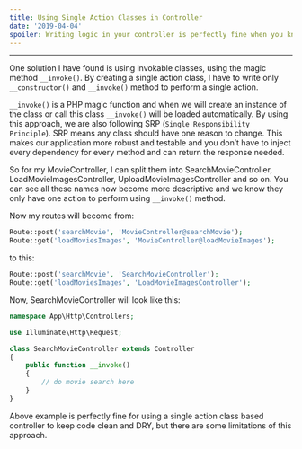 ```yaml
---
title: Using Single Action Classes in Controller
date: '2019-04-04'
spoiler: Writing logic in your controller is perfectly fine when you know you have only one endpoint.
---
```


---

One solution I have found is using invokable classes, using the magic method `__invoke()`. By creating a single action class, I have to write only `__constructor()` and `__invoke()` method to perform a single action.

`__invoke()` is a PHP magic function and when we will create an instance of the class or call this class `__invoke()` will be loaded automatically. By using this approach, we are also following SRP (`Single Responsibility Principle`). SRP means any class should have one reason to change. This makes our application more robust and testable and you don’t have to inject every dependency for every method and can return the response needed.

So for my MovieController, I can split them into SearchMovieController, LoadMovieImagesController, UploadMovieImagesController and so on. You can see all these names now become more descriptive and we know they only have one action to perform using `__invoke()` method.

Now my routes will become from:

```php
Route::post('searchMovie', 'MovieController@searchMovie');
Route::get('loadMoviesImages', 'MovieController@loadMovieImages');
```

to this:

```php
Route::post('searchMovie', 'SearchMovieController');
Route::get('loadMoviesImages', 'LoadMovieImagesController');
```

Now, SearchMovieController will look like this:

```php
namespace App\Http\Controllers;

use Illuminate\Http\Request;

class SearchMovieController extends Controller
{
    public function __invoke()
    {
        // do movie search here
    }
}
```

Above example is perfectly fine for using a single action class based controller to keep code clean and DRY, but there are some limitations of this approach.
